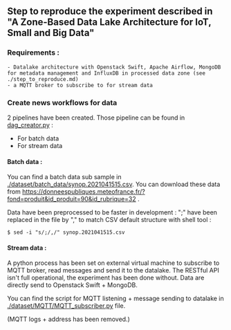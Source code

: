 ## Step to reproduce the experiment described in "A Zone-Based Data Lake Architecture for IoT, Small and Big Data"
### Requirements : 
    
    - Datalake architecture with Openstack Swift, Apache Airflow, MongoDB for metadata management and InfluxDB in processed data zone (see ./step_to_reproduce.md)
    - a MQTT broker to subscribe to for stream data

### Create news workflows for data

2 pipelines have been created. Those pipeline can be found in [dag_creator.py](#./apache_airflow/dags/dag_creator.py) :
- For batch data 
- For stream data

#### Batch data :
You can find a batch data sub sample in [./dataset/batch_data/synop.2021041515.csv](#./dataset/batch_data/synop.2021041515.csv).
You can download these data from https://donneespubliques.meteofrance.fr/?fond=produit&id_produit=90&id_rubrique=32 .

Data have been preprocessed to be faster in development : ";" have been replaced in the file by "," to match CSV default structure with shell tool : 

    $ sed -i "s/;/,/" synop.2021041515.csv

#### Stream data : 

A python process has been set on external virtual machine to subscribe to MQTT broker, read messages and send it to the datalake. The RESTful API isn't full operational, the experiment has been done without. 
Data are directly send to Openstack Swift + MongoDB.

You can find the script for MQTT listening + message sending to datalake in [./dataset/MQTT/MQTT_subscriber.py](#./data/MQTT/MQTT_subscriber.py) file. 

(MQTT logs + address has been removed.)

